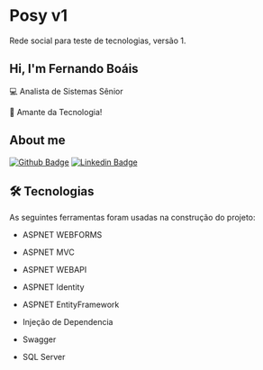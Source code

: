 # Posy v1
Rede social para teste de tecnologias, versão 1.


##  Hi, I'm Fernando Boáis

:computer: Analista de Sistemas Sênior

:blue_heart: Amante da Tecnologia! 


## About me

[![Github Badge](https://img.shields.io/badge/-Github-000?style=flat-square&logo=Github&logoColor=white&link=https://github.com/poseydonfba)](https://github.com/poseydonfba)
[![Linkedin Badge](https://img.shields.io/badge/-LinkedIn-blue?style=flat-square&logo=Linkedin&logoColor=white&link=https://www.linkedin.com/in/fernandoboais/)](https://www.linkedin.com/in/fernandoboais/)


## 🛠 Tecnologias

As seguintes ferramentas foram usadas na construção do projeto:

- ASPNET WEBFORMS
- ASPNET MVC
- ASPNET WEBAPI
- ASPNET Identity
- ASPNET EntityFramework
- Injeção de Dependencia
- Swagger

- SQL Server
